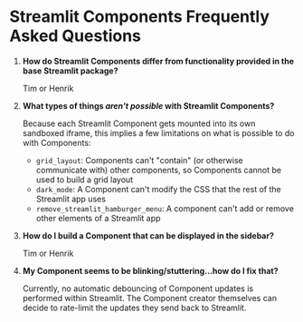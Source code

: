# Streamlit Components Frequently Asked Questions

1. **How do Streamlit Components differ from functionality provided in the base Streamlit package?**

   Tim or Henrik

2. **What types of things _*aren't possible*_ with Streamlit Components?**

   Because each Streamlit Component gets mounted into its own sandboxed iframe, this implies a few limitations on what is possible to do with Components:

   - `grid_layout`: Components can't "contain" (or otherwise communicate with) other components, so Components cannot be used to build a grid layout
   - `dark_mode`: A Component can't modify the CSS that the rest of the Streamlit app uses
   - `remove_streamlit_hamburger_menu`: A component can't add or remove other elements of a Streamlit app

3. **How do I build a Component that can be displayed in the sidebar?**

   Tim or Henrik

4. **My Component seems to be blinking/stuttering...how do I fix that?**

   Currently, no automatic debouncing of Component updates is performed within Streamlit. The Component creator themselves can decide to rate-limit the updates they send back to Streamlit.
